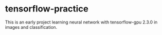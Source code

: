 # tensorflow-practice

This is an early project learning neural network with tensorflow-gpu 2.3.0 in images and classification.